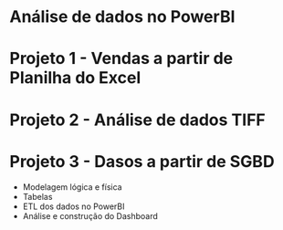 # Análise de dados no PowerBI
# Projeto 1 - Vendas a partir de Planilha do Excel

# Projeto 2 - Análise de dados TIFF

# Projeto 3 - Dasos a partir de SGBD
* Modelagem lógica e física
* Tabelas
* ETL dos dados no PowerBI
* Análise e construção do Dashboard
